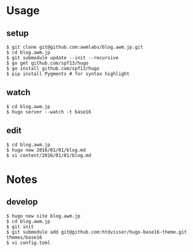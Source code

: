 # Usage

## setup

```
$ git clone git@github.com:awmlabs/blog.awm.jp.git
$ cd blog.awm.jp
$ git submodule update --init --recursive
$ go get github.com/spf13/hugo
$ go install github.com/spf13/hugo
$ pip install Pygments # for syntax highlight
```

## watch

```
$ cd blog.awm.jp
$ hugo server --watch -t base16
```

## edit

```
$ cd blog.awm.jp
$ hugo new 2016/01/01/blog.md
$ vi content/2016/01/01/blog.md
```

# Notes

## develop

```
$ hugo new site blog.awm.jp
$ cd blog.awm.jp
$ git init
$ git submodule add git@github.com:htdvisser/hugo-base16-theme.git themes/base16
$ vi config.toml
```
